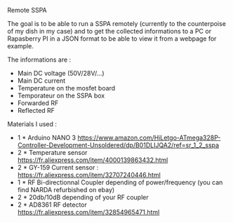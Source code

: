 Remote SSPA

 The goal is to be able to run a SSPA remotely (currently to the counterpoise of my dish in my case) and to get the collected informations to a PC or Rapasberry PI in a JSON format to be able to view it from a webpage for example.

 The informations are :
 - Main DC voltage (50V/28V/...)
 - Main DC current
 - Temperature on the mosfet board
 - Temporateur on the SSPA box
 - Forwarded RF
 - Reflected RF


 Materials I used :
 - 1 * Arduino NANO 3 https://www.amazon.com/HiLetgo-ATmega328P-Controller-Development-Unsoldered/dp/B01DLIJQA2/ref=sr_1_2_sspa
 - 2 * Temperature sensor https://fr.aliexpress.com/item/4000139863432.html
 - 2 * GY-159 Current sensor : https://fr.aliexpress.com/item/32707240446.html
 - 1 * RF Bi-directionnal Coupler depending of power/frequency (you can find NARDA refurbished on ebay)
 - 2 * 20db/10dB depending of your RF coupler
 - 2 * AD8361 RF detector https://fr.aliexpress.com/item/32854965471.html
